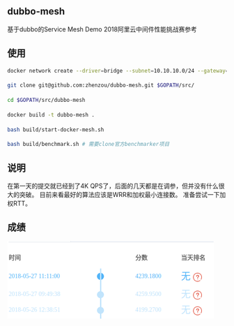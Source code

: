 ## dubbo-mesh

基于dubbo的Service Mesh Demo
2018阿里云中间件性能挑战赛参考

## 使用
```bash
docker network create --driver=bridge --subnet=10.10.10.0/24 --gateway=10.10.10.1 -o "com.docker.network.bridge.name"="benchmarker" -o "com.docker.network.bridge.enable_icc"="true" benchmarker

git clone git@github.com:zhenzou/dubbo-mesh.git $GOPATH/src/

cd $GOPATH/src/dubbo-mesh

docker build -t dubbo-mesh .

bash build/start-docker-mesh.sh

bash build/benchmark.sh # 需要clone官方benchmarker项目
```

## 说明
在第一天的提交就已经到了4K QPS了，后面的几天都是在调参，但并没有什么很大的突破。
目前来看最好的算法应该是WRR和加权最小连接数。
准备尝试一下加权RTT。

## 成绩
![成绩](doc/result.png)